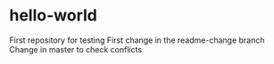 # hello-world
First repository for testing
First change in the readme-change branch
Change in master to check conflicts